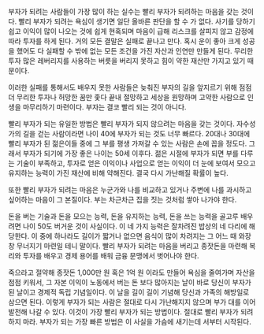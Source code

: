 부자가 되려는 사람들이 가장 많이 하는 실수는 빨리 부자가 되려하는 마음을 갖는 것이다. 빨리 부자가 되려는 욕심이 생기면 일단 올바른 판단을 할 수 가 없다. 사기를 당하기 쉽고 이익이 많이 나오는 것에 쉽게 현혹되며 마음이 급해 리스크를 살피지 않고 감정에 따라 투자를 하게 된다. 거의 모든 결말은 실패로 끝나고 만다. 혹시 운이 좋아 크게 성공을 했어도 다 실패할 수 밖에 없는 모든 조건을 가진 자산과 인연만 만들게 된다. 무리한 투자 많은 레버리지를 사용하는 버릇을 버리지 못하고 힘이 약한 재산만 가지고 있기 때문이다.

이러한 실패를 통해서도 배우지 못한 사람들은 늦춰진 부자의 길을 앞지르기 위해 점점 더 무리한 투자나 허망한 꿈만 좇다 끝내 절망하고 세상을 원망하며 고약한 사람으로 인생을 마무리하기 마련이다. 부자는 결코 빨리 되는 것이 아니다.

빨리 부자가 되는 유일한 방법은 빨리 부자가 되지 않으려는 마음을 갖는 것이다. 자수성가의 길을 걷는 사람이라면 나이 40에 부자가 되는 것도 너무 빠르다. 20대나 30대에 빨리 부자가 된 젊은이들 중에 그 부를 평생 가져갈 수 있는 사람은 손에 꼽을 정도다. 그래서 부자가 되기에 가장 좋은 나이는 50세 이후다. 젊은 시절에 부자가 되면 부를 다루는 기술이 부족하고, 투자로 얻은 이익이나 사업으로 얻는 이익이 더 눈에 보여서 모으고 유지하는 능력이 가진 재산에 비해 약해진다. 결국 다시 가난해질 확률이 높다.

또한 빨리 부자가 되려는 마음은 누군가와 나를 비교하고 있거나 주변에 나를 과시하고 싶어하는 마음이 그 본질이다. 부는 차근차근 집을 짓는 것처럼 쌓아 나가야 한다.

돈을 버는 기술과 돈을 모으는 능력, 돈을 유지하는 능력, 돈을 쓰는 능력을 골고루 배우려면 나이 50도 버거운 것이 사실이다. 이 네 가지 능력은 잘차려진 밥상의 네 다리에 해당한다. 이 중에 하나라도 길이가 짧거나 없으면 음식이 많이 차려지는 그 어느 때 와장창 무너지기 마련일 테니 말이다. 빨리 부자가 되려는 마음을 버리고 종잣돈을 마련해 복리와 투자를 배우고 경제 용어를 배워 금융 문맹에서 벗어나야 한다.

죽으라고 절약해 종잣돈 1,000만 원 혹은 1억 원 이라도 만들어 욕심을 줄여가며 자산을 점점 키워서, 그 자본 이익이 노동에서 버는 돈 보다 많아지는 날이 바로 당신이 부자가 된 날이고 경제적 독립 기념일이다. 이 날을 길이 길이 기념해 당신과 가족의 해방일로 삼으면 된다. 이렇게 부자가 되는 사람은 절대로 다시 가난해지지 않으며 부가 대를 이어 발전해 나갈 수 있다. 이것이 가장 빨리 부자가 되는 방법이다. 절대로 빨리 부자가 되려 하지 마라. 부자가 되는 가장 빠른 방법은 이 사실을 가슴에 새기는데 서부터 시작된다.